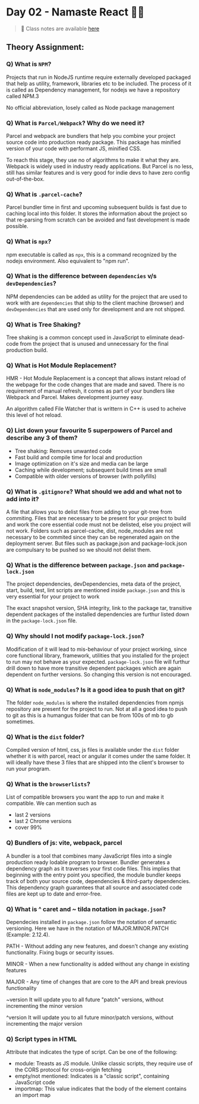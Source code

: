 # Day 02 - Namaste React 🙏🏻

> 📕 Class notes are available [here](https://github.com/jwala-anirudh/namaste-react/tree/main/Day-02/00-Igniting-our-App)

## Theory Assignment:

### Q) What is `NPM`?

Projects that run in NodeJS runtime require externally developed packaged that help as utility, framework, libraries etc to be included. The process of it is called as Dependency management, for nodejs we have a repository called NPM.3

No official abbreviation, losely called as Node package management

### Q) What is `Parcel/Webpack`? Why do we need it?

Parcel and webpack are bundlers that help you combine your project source code into production ready package. This package has minified version of your code with performant JS, minified CSS.

To reach this stage, they use no of algorithms to make it what they are. Webpack is widely used in industry ready applications. But Parcel is no less, still has similar features and is very good for indie devs to have zero config out-of-the-box.

### Q) What is `.parcel-cache`?

Parcel bundler time in first and upcoming subsequent builds is fast due to caching local into this folder. It stores the information about the project so that re-parsing from scratch can be avoided and fast development is made possible.

### Q) What is `npx`?

npm executable is called as `npx`, this is a command recognized by the nodejs environment. Also equivalent to "npm run".

### Q) What is the difference between `dependencies` v/s `devDependencies`?

NPM dependencies can be added as utility for the project that are used to work with are `dependencies` that ship to the client machine (browser) and `devDependencies` that are used only for development and are not shipped.

### Q) What is Tree Shaking?

Tree shaking is a common concept used in JavaScript to eliminate dead-code from the project that is unused and unnecessary for the final production build.

### Q) What is Hot Module Replacement?

HMR - Hot Module Replacement is a concept that allows instant reload of the webpage for the code changes that are made and saved. There is no requirement of manual refresh, it comes as part of your bundlers like Webpack and Parcel. Makes development journey easy.

An algorithm called File Watcher that is writtern in C++ is used to acheive this level of hot reload.

### Q) List down your favourite 5 superpowers of Parcel and describe any 3 of them?

- Tree shaking: Removes unwanted code
- Fast build and compile time for local and production
- Image optimization on it's size and media can be large
- Caching while development; subsequent build times are small
- Compatible with older versions of browser (with pollyfills)

### Q) What is `.gitignore`? What should we add and what not to add into it?

A file that allows you to delist files from adding to your git-tree from commiting. Files that are necessary to be present for your project to build and work the core essential code must not be delisted, else you project will not work. Folders such as parcel-cache, dist, node_modules are not necessary to be commited since they can be regenerated again on the deployment server. But files such as package.json and package-lock.json are compulsary to be pushed so we should not delist them.

### Q) What is the difference between `package.json` and `package-lock.json`

The project dependencies, devDependencies, meta data of the project, start, build, test, lint scripts are mentioned inside `package.json` and this is very essential for your project to work

The exact snapshot version, SHA integrity, link to the package tar, transitive dependent packages of the installed dependencies are furthur listed down in the `package-lock.json` file.

### Q) Why should I not modify `package-lock.json`?

Modification of it will lead to mis-behaviour of your project working, since core functional library, framework, utilities that you installed for the project to run may not behave as your expected. `package-lock.json` file will furthur drill down to have more transitive dependent packages which are again dependent on further versions. So changing this version is not encouraged.

### Q) What is `node_modules`? Is it a good idea to push that on git?

The folder `node_modules` is where the installed dependencies from npmjs repository are present for the project to run. Not at all a good idea to push to git as this is a humangus folder that can be from 100s of mb to gb sometimes.

### Q) What is the `dist` folder?

Compiled version of html, css, js files is available under the `dist` folder whether it is with parcel, react or angular it comes under the same folder. It will ideally have these 3 files that are shipped into the client's browser to run your program.

### Q) What is the `browserlists`?

List of compatible browsers you want the app to run and make it compatible. We can mention such as

- last 2 versions
- last 2 Chrome versions
- cover 99%

### Q) Bundlers of js: vite, webpack, parcel

A bundler is a tool that combines many JavaScript files into a single production ready lodable program to browser. Bundler generates a dependency graph as it traverses your first code files. This implies that beginning with the entry point you specified, the module bundler keeps track of both your source code, dependencies & third-party dependencies. This dependency graph guarantees that all source and associated code files are kept up to date and error-free.

### Q) What is ^ caret and ~ tilda notation in `package.json`?

Dependecies installed in `package.json` follow the notation of semantic versioning. Here we have in the notation of MAJOR.MINOR.PATCH (Example: 2.12.4).

PATH - Without adding any new features, and doesn't change any existing functionality. Fixing bugs or security issues.

MINOR - When a new functionality is added without any change in existing features

MAJOR - Any time of changes that are core to the API and break previous functionality

~version It will update you to all future "patch" versions, without incrementing the minor version

^version It will update you to all future minor/patch versions, without incrementing the major version

### Q) Script types in HTML

Attribute that indicates the type of script. Can be one of the following:

- module: Treasts as JS module. Unlike classic scripts, they require use of the CORS protocol for cross-origin fetching
- empty/not mentioned: Indicates is a "classic script", containing JavaScript code
- importmap: This value indicates that the body of the element contains an import map

